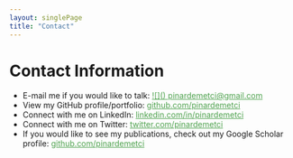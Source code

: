 ```yaml
---
layout: singlePage
title: "Contact"
---
```


# Contact Information


<ul>
<li>
	E-mail me if you would like to talk:
<a href="mailto:pinardemetci@gmail.com" style="color:#4EA24E" target="_blank"> 
![]() pinardemetci@gmail.com </a>
</li>

<li>
	View my GitHub profile/portfolio:
<a href="http://github.com/pinardemetci" style="color:#4EA24E" target="_blank"> 
<i class="fa fa-lg fa-github"></i> github.com/pinardemetci </a>
</li>

<li>
	Connect with me on LinkedIn:
<a href="https://www.linkedin.com/in/pinardemetci" style="color:#4EA24E" target="_blank"> 
<i class="fa fa-lg fa-linkedin"></i> linkedin.com/in/pinardemetci </a>
</li>

<li>
	Connect with me on Twitter:
<a href="http://twitter.com/pinardemetci" style="color:#4EA24E" target="_blank"> 
<i class="fa fa-lg fa-twitter"></i> twitter.com/pinardemetci </a>
</li>

<li>
	If you would like to see my publications, check out my Google Scholar profile:
<a href="https://scholar.google.com.tr/citations?user=0Tzd6eAAAAAJ&hl=tr&oi=ao" style="color:#4EA24E" target="_blank"> 
<i class="ai ai-google-scholar"></i> github.com/pinardemetci </a>
</li>

</ul>